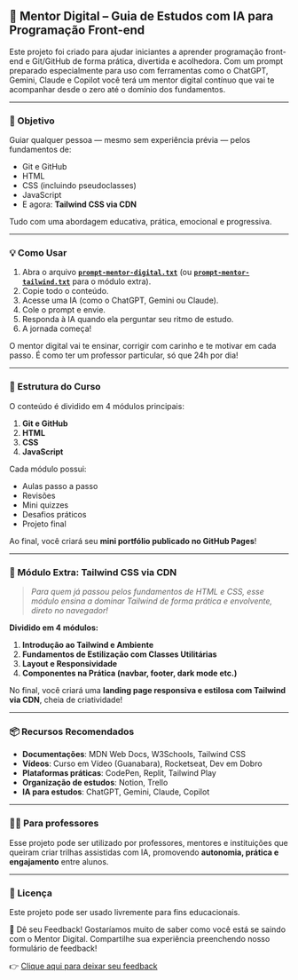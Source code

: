 ## 🤖 Mentor Digital – Guia de Estudos com IA para Programação Front-end

Este projeto foi criado para ajudar iniciantes a aprender programação front-end e Git/GitHub de forma prática, divertida e acolhedora. Com um prompt preparado especialmente para uso com ferramentas como o ChatGPT, Gemini, Claude e Copilot você terá um mentor digital contínuo que vai te acompanhar desde o zero até o domínio dos fundamentos.

---

### 🎯 Objetivo

Guiar qualquer pessoa — mesmo sem experiência prévia — pelos fundamentos de:

- Git e GitHub  
- HTML  
- CSS (incluindo pseudoclasses)  
- JavaScript  
- E agora: **Tailwind CSS via CDN**  

Tudo com uma abordagem educativa, prática, emocional e progressiva.

---

### 💡 Como Usar

1. Abra o arquivo [**`prompt-mentor-digital.txt`**]([https://github.com/seu-usuario/seu-repositorio/blob/main/prompt-mentor-digital.txt](https://github.com/RanyerLopes/mentor-digital/blob/main/prompt-mentor-digital.txt)) (ou [**`prompt-mentor-tailwind.txt`**]([https://github.com/seu-usuario/seu-repositorio/blob/main/prompt-mentor-digital.txt](https://github.com/RanyerLopes/mentor-digital/blob/main/prompt-mentor-tailwind.txt))
 para o módulo extra).
2. Copie todo o conteúdo.  
3. Acesse uma IA (como o ChatGPT, Gemini ou Claude).  
4. Cole o prompt e envie.  
5. Responda à IA quando ela perguntar seu ritmo de estudo.  
6. A jornada começa!  

O mentor digital vai te ensinar, corrigir com carinho e te motivar em cada passo. É como ter um professor particular, só que 24h por dia!

---

### 🧱️ Estrutura do Curso

O conteúdo é dividido em 4 módulos principais:

1. **Git e GitHub**  
2. **HTML**  
3. **CSS**  
4. **JavaScript**

Cada módulo possui:

- Aulas passo a passo  
- Revisões  
- Mini quizzes  
- Desafios práticos  
- Projeto final

Ao final, você criará seu **mini portfólio publicado no GitHub Pages**!

---

### 🎨 Módulo Extra: Tailwind CSS via CDN

> *Para quem já passou pelos fundamentos de HTML e CSS, esse módulo ensina a dominar Tailwind de forma prática e envolvente, direto no navegador!*

**Dividido em 4 módulos:**

1. **Introdução ao Tailwind e Ambiente**  
2. **Fundamentos de Estilização com Classes Utilitárias**  
3. **Layout e Responsividade**  
4. **Componentes na Prática (navbar, footer, dark mode etc.)**

No final, você criará uma **landing page responsiva e estilosa com Tailwind via CDN**, cheia de criatividade!

---

### 📦 Recursos Recomendados

- **Documentações**: MDN Web Docs, W3Schools, Tailwind CSS  
- **Vídeos**: Curso em Vídeo (Guanabara), Rocketseat, Dev em Dobro  
- **Plataformas práticas**: CodePen, Replit, Tailwind Play  
- **Organização de estudos**: Notion, Trello  
- **IA para estudos**: ChatGPT, Gemini, Claude, Copilot  

---

### 🧑‍🏫 Para professores

Esse projeto pode ser utilizado por professores, mentores e instituições que queiram criar trilhas assistidas com IA, promovendo **autonomia, prática e engajamento** entre alunos.

---

### 📄 Licença

Este projeto pode ser usado livremente para fins educacionais.

📝 Dê seu Feedback!
Gostaríamos muito de saber como você está se saindo com o Mentor Digital. Compartilhe sua experiência preenchendo nosso formulário de feedback!

👉 [Clique aqui para deixar seu feedback](https://forms.gle/9Undmo1M5DiKjCDv6)
